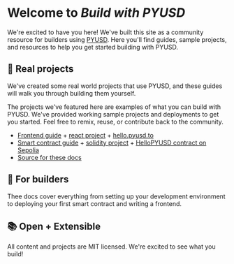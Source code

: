 # Welcome to _Build with PYUSD_

We're excited to have you here! We've built this site as a community resource for builders using [PYUSD](https://www.paypal.com/us/digital-wallet/manage-money/crypto/pyusd). Here you'll find guides, sample projects, and resources to help you get started building with PYUSD.

## 🦾 Real projects

We've created some real world projects that use PYUSD, and these guides will walk you through building them yourself.

The projects we've featured here are examples of what you can build with PYUSD. We've provided working sample projects and deployments to get you started. Feel free to remix, reuse, or contribute back to the community.

- [Frontend guide](/react-frontend/) + [react project](https://github.com/mono-koto/build-with-pyusd/tree/main/frontend) + [hello.pyusd.to](https://hello.pyusd.to)
- [Smart contract guide](/smart-contract/) + [solidity project](https://github.com/mono-koto/build-with-pyusd/tree/main/contracts) + [HelloPYUSD contract on Sepolia](https://sepolia.etherscan.io/address/0xc32ef01341487792201F6EFD908aB52CDC7b0775)
- [Source for these docs](https://github.com/mono-koto/build-with-pyusd/tree/main/docs)

## 🧰 For builders

Thee docs cover everything from setting up your development environment to deploying your first smart contract and writing a frontend.

## 📚 Open + Extensible

All content and projects are MIT licensed. We're excited to see what you build!
